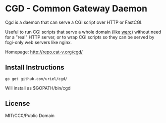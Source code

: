 CGD - Common Gateway Daemon
===========================

Cgd is a daemon that can serve a CGI script over HTTP or FastCGI.

Useful to run CGI scripts that serve a whole domain (like [werc][1]) without
need for a "real" HTTP server, or to wrap CGI scripts so they can be served by
fcgi-only web servers like nginx.

Homepage: <http://repo.cat-v.org/cgd/>


Install Instructions
--------------------

	go get github.com/uriel/cgd/

Will install as $GOPATH/bin/cgd


License
-------

MIT/CC0/Public Domain

[1]: http://werc.cat-v.org
